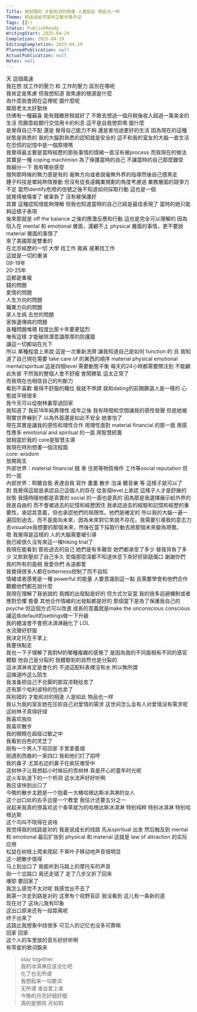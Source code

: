 ```yaml
---      
Title: 挥别错的 才能和对的相逢 人是如此 物品也一样      
Theme: 把话说给宇宙听之散步随手记      
Tags: []()      
Status: PublishReady      
WritingStart: 2025-04-29      
Completion: 2025-04-29      
EditingCompletion: 2025-04-29      
PlannedPublication: null      
ActualPublication: null      
Notes: null      
---          
```

天 這個風速           
我在想 找工作的壓力 和 工作的壓力 區別在哪呢        
我肯定是焦慮 但我想知道 我焦慮的根源是什麼          
為什麼我會困在這裡呢 圖什麼呢          
鄰居老太太好勤快          
彷彿有一種竊喜 能有錢繳房租就好了 不敢去想過一個月稅後收入超過一萬美金的生活 而願意給銀行交信用卡的利息 這不是自我懲罰嗎 圖什麼          
是覺得自己不配 還是 覺得自己能力不夠 還是害怕過更好的生活 因為現在的這種狀態是熟悉的 我的大腦對熟悉的認知就是安全的 這不和我的室友的大腦一直生活在恐慌的記憶中是一個原理嗎           
我覺得最主要是當時經歷的那些事情的情緒一直沒有被process 而我現在的做法其實是一種 coping machimisn 為了保護當時的自己 不讓當時的自己那麼難受           
我細分一下 我有哪些感受          
搜狗那時候的無力感是有的 毫無方向或者說毫無外界的指導然後自己摸黑走        
錘子科技是單純熱情推動 但沒有從長遠職業規劃的角度考慮過 業務層面的競爭力不足 當然identify危險的信號之後不知道如何採取行動 這也是一個        
就覺得被傷害了 被辜負了 沒有被保護好        
其實 這種認知很能夠理解 但我也知道當時的自己已經是最佳表現了 當時的她只能夠這樣子表現        
後來那就是 off the balance 之後的應激反應和行動 這也是完全可以理解的 因為陷入在 mental 和 emotional 層面，還顧不上 physical 層面的事情，更不要說 material 層面的事情了        
來了美國那是雙重的          
在北京經歷的一切 大學 找工作 裁員 接著找工作        
這就是一切的重演        
09-19年        
20-25年        
這都是重複        
錢的問題        
愛情的問題        
人生方向的問題        
職業方向的問題        
家人生病 去世的問題        
家族遺傳病的問題        
各種問題堆積 程度比那十年要更猛烈        
唯有這樣 才能破除潛意識厚厚的防護牆        
讓這一切都站在光下          
所以 某種程度上來說 這是一次重新洗牌 讓我知道自己是如何 function 的 且 我知道了自己現在需要 take care of 的東西的順序 material physical emotional mental/spiritual 這是四個level 需要動態平衡 每天的24小時都需要關注到 不能顧此失彼 不然我的整個人會不舒服 會鬧脾氣 這太正常了          
而我現在也相信自己的判斷力        
看到不喜歡 覺得不舒服的職位 我就不申請 就和dating的前期篩選人是一樣的 心態就平穩很多          
我今天可以從樹林裏穿過回家          
我知道了 我前18年純靠理性 成年之後 我有時間和空間讓我的感性發聲 但是她被現實世界嚇到了 以為外面還是如此不安全 她害怕了          
現在其實是讓我的感性和理性合作 用理性面對 material financial 的那一面 用感性應多 emotional and spiritual 的一面 用智慧統籌        
就相當於我的 core是智慧主導        
我現在特別想畫一個流程圖        
core: wisdom        
放開兩支        
外部世界：material financial 錢 車 住房等物質條件 工作等social reputation 但的一面        
內部世界：聆聽自我 表達自我 寫作 畫畫 散步 泡澡 聽音樂 等 這樣子就可以了          
對 我覺得這就是承認自己這個人的存在 從各個level上承認 這樣子人才是舒展的狀態 我隨時隨地都是真實的 social 的一面也是真的 因為那是我選擇展示給外界的 我是自由的 而不會被過去的記憶和經歷困住 我承認過去的經驗和記憶和經歷的重要性，承認其意義，但也承認他們的局限性。他們是確定的 所以我的大腦一遍一遍回到過去，而不是面向未來，因為未來對它來說不存在。我需要引導我的意志力去visualize我想要的那個未來，然後在當下採取行動去將那個未來變為現實。          
嗯 我覺得是這樣的 人的大腦需要被引導          
我已經很久沒有來這一條hiking trial了          
我現在能看到 那些過去的自己 她們是有多難受 她們都承受了多少 替我背負了多少 又默默壓抑了自己多久 受傷那麼深都不知道休息下來好好舔舐傷口 謝謝你們 我的所有的面相 我愛你們 永遠都愛          
我覺得很多人都在bitterness控制了而不自知        
情緒或者感覺是一種 powerful 的能量 人要意識到這一點 且需要學會和他們合作 聽聽他們都在說什麼          
我現在理解了我爸說的 我媽的出發點是好的 但方式欠妥當 我的很多迴避機制或者應對恐懼 擔憂 其他合作情緒的出發點都是好的 那個當下是為了保護我自己的psyche 但這個方式可以改進 成長的意義就是make the unconscious conscious 讓這些default的settings做一下升級          
我的體溫會不會把冰淇淋融化了 LOL          
水流聲好舒服          
我決定托在手掌上          
我要快點走          
我也一下子理解了我對M的哪種複雜的感覺了 是因為我的不同面相有不同的感官體驗 他自己是分裂的 我體驗到的自然也是分裂的          
這冰淇淋肯定是會化的 不過這配料表裡沒有水 所以無所謂          
這條道咋这么陌生          
我准备把自己不合脚的那双凉鞋给卖了        
还有那个哈利波特的包也卖了          
挥别错的 才能和对的相逢 人是如此 物品也一样          
我认为我的室友她在压抑自己对爱情的需求 这世间怎么会有人对爱情没有需求呢          
这树林子真得好绿        
我喜欢独处        
我喜欢散步          
我的眼睛在超级过敏之中          
我看到白色的灵芝了          
刚有一个男人下班回家 手里拿着烟          
刚遇到西裔的一家四口 我和他们打了招呼           
我的鼻子 尤其右边的鼻子在疯狂难受中          
这树林子让我想起小时候玩的杏树林 真是开心的童年时光呢          
这火车轨道下的一个桥洞 这水流声好好听啊           
我应该快到出口了          
今晚的散步主题是一个抱着一大桶哈根达斯冰淇淋的女人        
这个出口处的右手边是一个教堂 我估计还要五分之一          
说起来我真的很喜欢这个香草就为的哈根达斯冰淇淋 特别纯粹 特别冰淇淋 特别哈根达斯          
这个鸟叫不晓得在说啥          
我觉得我的线路是对的 我是说成长的线路 先从spiritual 出发 然后触及到 mental 和 emotional 最后扩张到 physical 和 material 这就是 law of attraction 的实际应用          
松鼠在树枝上爬来爬起 干草叶子移动地声音很明显          
这一趟散步值得        
马上到出口了 我能听到马路上的摩托车的声音          
刚一个岔路口 我还走错了 走了几步又折了回来           
噢耶 要回家了          
我怎么感觉不太对呢 我感觉出不去了          
我第一次走到路是对的 这里有个视野盲区 我没看到 这儿有一条新的道           
现在对了 这块儿我有印象          
这出口原来还有一段距离呢          
终于出来了          
这路比我想象中绕很多 可见人的记忆也没多可靠嘛          
回家 回家          
这个人的车里放的音乐好好听啊        
有零星的歌词飘来           
> stay together           
我的冰淇淋应该没化吧        
化了也无所谓        
我想起来一句歌词          
> 无所谓 谁会爱上谁          
今晚的月亮好细好细        
真的是银钩 月如钩          
      